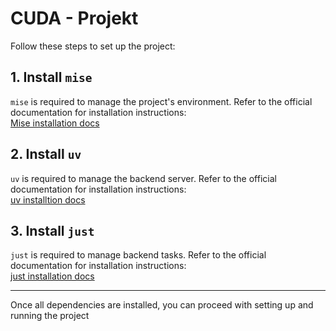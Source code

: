 # CUDA - Projekt

Follow these steps to set up the project:

## 1. Install `mise`

`mise` is required to manage the project's environment. Refer to the official documentation for installation instructions:  
[Mise installation docs](https://mise.jdx.dev/getting-started.html)

## 2. Install `uv`

`uv` is required to manage the backend server. Refer to the official documentation for installation instructions:  
[uv installtion docs](https://docs.astral.sh/uv/getting-started/installation/)

## 3. Install `just`

`just` is required to manage backend tasks. Refer to the official documentation for installation instructions:  
[just installation docs](https://github.com/casey/just?tab=readme-ov-file#cross-platform)

---

Once all dependencies are installed, you can proceed with setting up and running the project